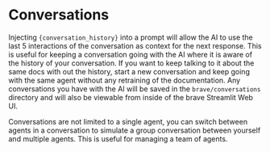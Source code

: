 # Conversations

Injecting `{conversation_history}` into a prompt will allow the AI to use the last 5 interactions of the conversation as context for the next response.  This is useful for keeping a conversation going with the AI where it is aware of the history of your conversation.  If you want to keep talking to it about the same docs with out the history, start a new conversation and keep going with the same agent without any retraining of the documentation. Any conversations you have with the AI will be saved in the `brave/conversations` directory and will also be viewable from inside of the brave Streamlit Web UI.

Conversations are not limited to a single agent, you can switch between agents in a conversation to simulate a group conversation between yourself and multiple agents. This is useful for managing a team of agents.